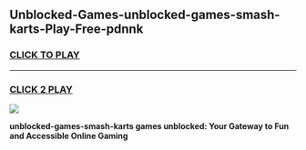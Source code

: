 
## Unblocked-Games-unblocked-games-smash-karts-Play-Free-pdnnk
<h3>
<a href="https://premium76.site?title=unblocked-games-smash-karts&ref=19M">CLICK TO PLAY</a></h3>
<hr>

<h3>
<a href="https://premium76.site?title=unblocked-games-smash-karts&ref=19M">CLICK 2 PLAY</a>
  
</h3>

<a href="https://premium76.site?title=unblocked-games-smash-karts&ref=19M"><img src="https://clearcache.store/games.png"></a>


**unblocked-games-smash-karts games unblocked: Your Gateway to Fun and Accessible Online Gaming**
